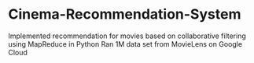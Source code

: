 # Cinema-Recommendation-System
Implemented recommendation for movies based on collaborative filtering using MapReduce in Python Ran 1M data set from MovieLens on Google Cloud 

